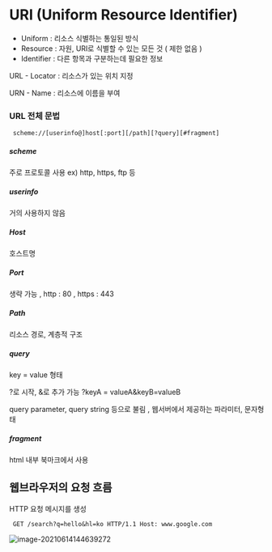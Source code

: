 # URI (Uniform Resource Identifier)

- Uniform : 리소스 식별하는 통일된 방식
- Resource : 자원, URI로 식별할 수 있는 모든 것 ( 제한 없음 )
- Identifier : 다른 항목과 구분하는데 필요한 정보



URL - Locator : 리소스가 있는 위치 지정

URN - Name : 리소스에 이름을 부여



### URL 전체 문법

` scheme://[userinfo@]host[:port][/path][?query][#fragment]`

##### scheme

주로 프로토콜 사용 ex) http, https, ftp 등

##### userinfo

거의 사용하지 않음

##### Host

호스트명

##### Port

생략 가능 , http : 80 , https : 443

##### Path

리소스 경로, 계층적 구조

##### query

key =  value 형태

?로 시작, &로 추가 가능 ?keyA = valueA&keyB=valueB

query parameter, query string 등으로 불림 , 웹서버에서 제공하는 파라미터, 문자형태

##### fragment

html 내부 북마크에서 사용



## 웹브라우저의 요청 흐름

HTTP 요청 메시지를 생성

` GET /search?q=hello&hl=ko HTTP/1.1 Host: www.google.com`

![image-20210614144639272](C:\Users\mohai\AppData\Roaming\Typora\typora-user-images\image-20210614144639272.png)



